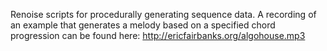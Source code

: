Renoise scripts for procedurally generating sequence data. A recording of an example that generates a melody based on a specified chord progression can be found here: http://ericfairbanks.org/algohouse.mp3
